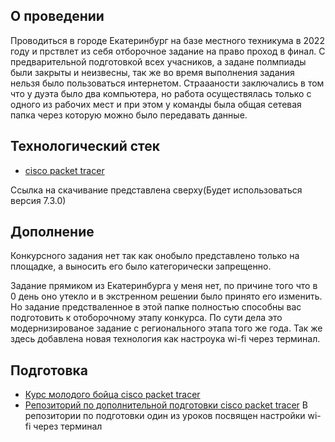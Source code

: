 ## О проведении

Проводиться в городе Екатеринбург на базе местного техникума в 2022 году и прствлет из себя отборочное задание на право проход в финал. С предварительной подготовкой всех учасников, а задане полмпиады были закрыты и неизвесны, так же во время выполнения задания нельзя было пользоваться интернетом. Страааности заключались в том что у дуэта было два компьютера, но работа осуществялась только с одного из рабочих мест и при этом у команды была общая сетевая папка через которую можно было передавать данные.

## Технологический стек

- [cisco packet tracer](https://drive.google.com/file/d/156VqOtrKKDdOB8TixG3E61ucWfF1cYx7/view?usp=drive_link)

Ссылка на скачивание представлена сверху(Будет использоваться версия 7.3.0)

## Дополнение

Конкурсного задания нет так как онобыло представлено только на площадке, а выносить его было категорически запрещенно.

Задание прямиком из Екатеринбурга у меня нет, по причине того что в 0 день оно утекло и в экстренном решении было принято его изменить. Но задание предстваленное в этой папке полностью способны вас подготовить к отоборочному этапу конкурса. По сути дела это модернизированое задание с регионального этапа того же года. Так же здесь добавлена новая технология как настроука wi-fi через терминал.

## Подготовка

- [Курс молодого бойца cisco packet tracer](https://www.youtube.com/playlist?list=PLcDkQ2Au8aVNYsqGsxRQxYyQijILa94T9)
- [Репозиторий по дополнительной подготовки cisco packet tracer](https://github.com/hrisancho/WS-SysAdmin-TrialTasks)
 В репозитории по подготовки один из уроков посвящен настройки wi-fi через терминал
